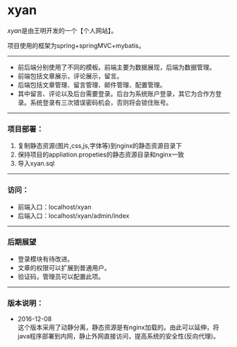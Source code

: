 # xyan

*xyan*是由王明开发的一个【个人网站】。

项目使用的框架为spring+springMVC+mybatis。

***
+ 前后端分别使用了不同的模板。前端主要为数据展现，后端为数据管理。
+ 前端包括文章展示，评论展示，留言。
+ 后端包括文章管理、留言管理、邮件管理、配置管理。
+ 其中留言、评论以及后台需要登录。后台为系统账户登录，其它为合作方登录。系统登录有三次错误密码机会，否则将会锁住账号。
***

### 项目部署：
1. 复制静态资源(图片,css,js,字体等)到nginx的静态资源目录下
2. 保持项目的appliation.propeties的静态资源目录和nginx一致  
3. 导入xyan.sql

***
### 访问：

+ 前端入口：localhost/xyan
+ 后端入口：localhost/xyan/admin/index

***
### 后期展望
+ 登录模块有待改进。
+ 文章的权限可以扩展到普通用户。
+ 验证码，管理员可以配置此项。
***
### 版本说明：
- 2016-12-08 <br/>这个版本采用了动静分离，静态资源是有nginx加载的。由此可以延伸，将java程序部署到内网，静止外网直接访问，提高系统的安全性(反向代理)。
